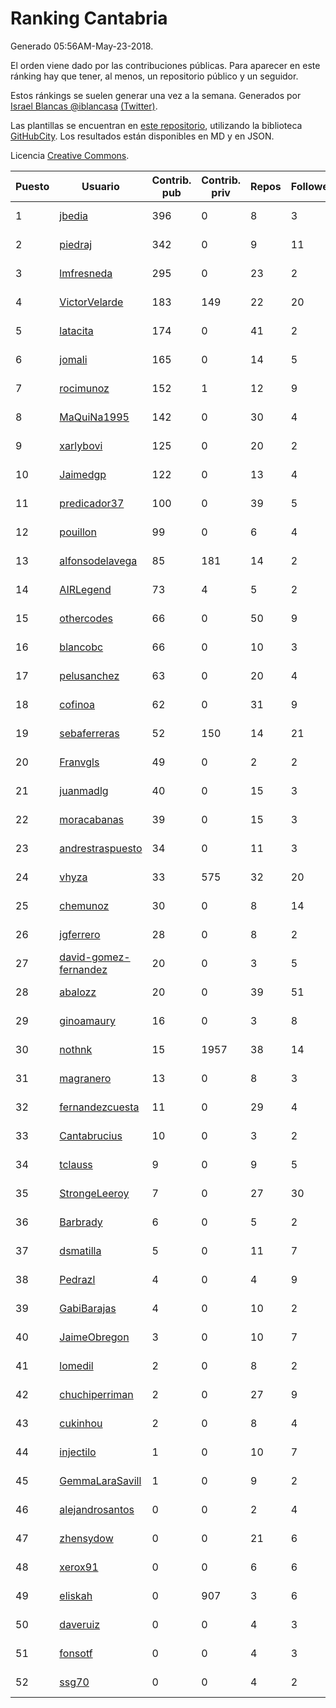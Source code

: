 # Ranking Cantabria

Generado 05:56AM-May-23-2018.

El orden viene dado por las contribuciones públicas. Para aparecer en este ránking hay que tener, al menos, un repositorio público y un seguidor.

Estos ránkings se suelen generar una vez a la semana. Generados por [Israel Blancas @iblancasa](https://github.com/iblancasa/) [(Twitter)](https://twitter.com/iblancasa).

Las plantillas se encuentran en [este repositorio](https://github.com/iblancasa/GH-Spanish-Ranking), utilizando la biblioteca [GitHubCity](https://github.com/iblancasa/GitHubCity). Los resultados están disponibles en MD y en JSON.

Licencia [Creative Commons](https://creativecommons.org/licenses/by/4.0/).

| Puesto   |  Usuario  | Contrib. pub | Contrib. priv |Repos| Followers | Desde |  Avatar  |
|----------|-----------|--------------|---------------|-----|-----------|-------|----------|
|1|[jbedia](https://github.com/jbedia)|396|0|8|3|2013-10-28|![jbedia](https://avatars3.githubusercontent.com/u/5796721)|
|2|[piedraj](https://github.com/piedraj)|342|0|9|11|2012-12-05|![piedraj](https://avatars3.githubusercontent.com/u/2972752)|
|3|[lmfresneda](https://github.com/lmfresneda)|295|0|23|2|2015-06-20|![lmfresneda](https://avatars2.githubusercontent.com/u/12979415)|
|4|[VictorVelarde](https://github.com/VictorVelarde)|183|149|22|20|2010-10-28|![VictorVelarde](https://avatars0.githubusercontent.com/u/458196)|
|5|[latacita](https://github.com/latacita)|174|0|41|2|2013-05-03|![latacita](https://avatars1.githubusercontent.com/u/4329371)|
|6|[jomali](https://github.com/jomali)|165|0|14|5|2012-02-01|![jomali](https://avatars3.githubusercontent.com/u/1397370)|
|7|[rocimunoz](https://github.com/rocimunoz)|152|1|12|9|2013-03-02|![rocimunoz](https://avatars3.githubusercontent.com/u/3746906)|
|8|[MaQuiNa1995](https://github.com/MaQuiNa1995)|142|0|30|4|2015-12-14|![MaQuiNa1995](https://avatars1.githubusercontent.com/u/16287848)|
|9|[xarlybovi](https://github.com/xarlybovi)|125|0|20|2|2015-10-28|![xarlybovi](https://avatars1.githubusercontent.com/u/15369154)|
|10|[Jaimedgp](https://github.com/Jaimedgp)|122|0|13|4|2015-10-02|![Jaimedgp](https://avatars2.githubusercontent.com/u/14944714)|
|11|[predicador37](https://github.com/predicador37)|100|0|39|5|2012-09-07|![predicador37](https://avatars2.githubusercontent.com/u/2300989)|
|12|[pouillon](https://github.com/pouillon)|99|0|6|4|2013-09-16|![pouillon](https://avatars0.githubusercontent.com/u/5470877)|
|13|[alfonsodelavega](https://github.com/alfonsodelavega)|85|181|14|2|2014-02-06|![alfonsodelavega](https://avatars2.githubusercontent.com/u/6605332)|
|14|[AIRLegend](https://github.com/AIRLegend)|73|4|5|2|2014-11-10|![AIRLegend](https://avatars0.githubusercontent.com/u/9653892)|
|15|[othercodes](https://github.com/othercodes)|66|0|50|9|2013-06-25|![othercodes](https://avatars3.githubusercontent.com/u/4815856)|
|16|[blancobc](https://github.com/blancobc)|66|0|10|3|2013-12-24|![blancobc](https://avatars0.githubusercontent.com/u/6253599)|
|17|[pelusanchez](https://github.com/pelusanchez)|63|0|20|4|2016-04-22|![pelusanchez](https://avatars2.githubusercontent.com/u/18612896)|
|18|[cofinoa](https://github.com/cofinoa)|62|0|31|9|2013-07-26|![cofinoa](https://avatars1.githubusercontent.com/u/5098603)|
|19|[sebaferreras](https://github.com/sebaferreras)|52|150|14|21|2016-02-12|![sebaferreras](https://avatars3.githubusercontent.com/u/17194770)|
|20|[Franvgls](https://github.com/Franvgls)|49|0|2|2|2013-07-31|![Franvgls](https://avatars2.githubusercontent.com/u/5133370)|
|21|[juanmadlg](https://github.com/juanmadlg)|40|0|15|3|2011-11-04|![juanmadlg](https://avatars0.githubusercontent.com/u/1173469)|
|22|[moracabanas](https://github.com/moracabanas)|39|0|15|3|2013-05-09|![moracabanas](https://avatars0.githubusercontent.com/u/4382333)|
|23|[andrestraspuesto](https://github.com/andrestraspuesto)|34|0|11|3|2014-01-16|![andrestraspuesto](https://avatars1.githubusercontent.com/u/6418792)|
|24|[vhyza](https://github.com/vhyza)|33|575|32|20|2010-05-04|![vhyza](https://avatars1.githubusercontent.com/u/264954)|
|25|[chemunoz](https://github.com/chemunoz)|30|0|8|14|2016-01-13|![chemunoz](https://avatars0.githubusercontent.com/u/16680009)|
|26|[jgferrero](https://github.com/jgferrero)|28|0|8|2|2015-03-12|![jgferrero](https://avatars1.githubusercontent.com/u/11438536)|
|27|[david-gomez-fernandez](https://github.com/david-gomez-fernandez)|20|0|3|5|2012-03-23|![david-gomez-fernandez](https://avatars0.githubusercontent.com/u/1568677)|
|28|[abalozz](https://github.com/abalozz)|20|0|39|51|2012-01-08|![abalozz](https://avatars1.githubusercontent.com/u/1312336)|
|29|[ginoamaury](https://github.com/ginoamaury)|16|0|3|8|2016-09-06|![ginoamaury](https://avatars0.githubusercontent.com/u/22031838)|
|30|[nothnk](https://github.com/nothnk)|15|1957|38|14|2009-09-05|![nothnk](https://avatars0.githubusercontent.com/u/123532)|
|31|[magranero](https://github.com/magranero)|13|0|8|3|2016-03-30|![magranero](https://avatars3.githubusercontent.com/u/18167085)|
|32|[fernandezcuesta](https://github.com/fernandezcuesta)|11|0|29|4|2014-04-16|![fernandezcuesta](https://avatars0.githubusercontent.com/u/7312236)|
|33|[Cantabrucius](https://github.com/Cantabrucius)|10|0|3|2|2016-02-24|![Cantabrucius](https://avatars2.githubusercontent.com/u/17454751)|
|34|[tclauss](https://github.com/tclauss)|9|0|9|5|2013-02-11|![tclauss](https://avatars3.githubusercontent.com/u/3531048)|
|35|[StrongeLeeroy](https://github.com/StrongeLeeroy)|7|0|27|30|2011-06-03|![StrongeLeeroy](https://avatars0.githubusercontent.com/u/828457)|
|36|[Barbrady](https://github.com/Barbrady)|6|0|5|2|2014-01-18|![Barbrady](https://avatars1.githubusercontent.com/u/6436548)|
|37|[dsmatilla](https://github.com/dsmatilla)|5|0|11|7|2011-02-14|![dsmatilla](https://avatars0.githubusercontent.com/u/618172)|
|38|[Pedrazl](https://github.com/Pedrazl)|4|0|4|9|2014-12-04|![Pedrazl](https://avatars1.githubusercontent.com/u/10074431)|
|39|[GabiBarajas](https://github.com/GabiBarajas)|4|0|10|2|2017-01-18|![GabiBarajas](https://avatars1.githubusercontent.com/u/25196739)|
|40|[JaimeObregon](https://github.com/JaimeObregon)|3|0|10|7|2010-09-27|![JaimeObregon](https://avatars1.githubusercontent.com/u/417226)|
|41|[lomedil](https://github.com/lomedil)|2|0|8|2|2012-08-06|![lomedil](https://avatars3.githubusercontent.com/u/2103611)|
|42|[chuchiperriman](https://github.com/chuchiperriman)|2|0|27|9|2008-11-25|![chuchiperriman](https://avatars2.githubusercontent.com/u/36635)|
|43|[cukinhou](https://github.com/cukinhou)|2|0|8|4|2015-12-14|![cukinhou](https://avatars2.githubusercontent.com/u/16288214)|
|44|[injectilo](https://github.com/injectilo)|1|0|10|7|2014-09-01|![injectilo](https://avatars1.githubusercontent.com/u/8612274)|
|45|[GemmaLaraSavill](https://github.com/GemmaLaraSavill)|1|0|9|2|2015-05-08|![GemmaLaraSavill](https://avatars3.githubusercontent.com/u/12323749)|
|46|[alejandrosantos](https://github.com/alejandrosantos)|0|0|2|4|2011-07-13|![alejandrosantos](https://avatars2.githubusercontent.com/u/912373)|
|47|[zhensydow](https://github.com/zhensydow)|0|0|21|6|2011-05-09|![zhensydow](https://avatars1.githubusercontent.com/u/777247)|
|48|[xerox91](https://github.com/xerox91)|0|0|6|6|2011-04-19|![xerox91](https://avatars0.githubusercontent.com/u/740021)|
|49|[eliskah](https://github.com/eliskah)|0|907|3|6|2012-07-12|![eliskah](https://avatars1.githubusercontent.com/u/1964407)|
|50|[daveruiz](https://github.com/daveruiz)|0|0|4|3|2012-08-16|![daveruiz](https://avatars2.githubusercontent.com/u/2165375)|
|51|[fonsotf](https://github.com/fonsotf)|0|0|4|3|2015-11-03|![fonsotf](https://avatars1.githubusercontent.com/u/15630996)|
|52|[ssg70](https://github.com/ssg70)|0|0|4|2|2015-11-04|![ssg70](https://avatars0.githubusercontent.com/u/15652669)|
